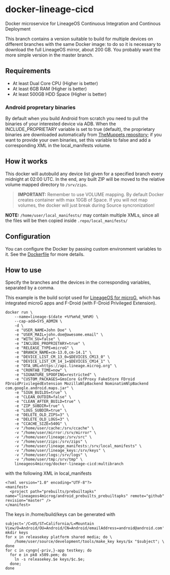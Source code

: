 # docker-lineage-cicd

Docker microservice for LineageOS Continuous Integration and Continous Deployment

This branch contains a version suitable to build for multiple devices on different branches with the same Docker image: to do so it is necessary to download the full LineageOS mirror, about 200 GB. You probably want the more simple version in the master branch.

## Requirements

- At least Dual Core CPU (Higher is better)
- At least 6GB RAM (Higher is better)
- At least 500GB HDD Space (Higher is better)

### Android propretary binaries

By default when you build Android from scratch you need to pull the binaries of your interested device via ADB. When the INCLUDE_PROPRIETARY variable is set to true (default), the proprietary binaries are downloaded automatically from [TheMuppets repository](https://github.com/TheMuppets); if you want to provide your own binaries, set this variable to false and add a corresponding XML in the local_manifests volume.

## How it works

This docker will autobuild any device list given for a specified branch every midnight at 02:00 UTC. In the end, any built ZIP will be moved to the relative volume mapped directory to `/srv/zips`.

> **IMPORTANT:** Remember to use VOLUME mapping. By default Docker creates container with max 10GB of Space. If you will not map volumes, the docker will just break during Source syncronization!

**NOTE:** `/home/user/local_manifests/` may contain multiple XMLs, since all the files will be then copied inside `.repo/local_manifests/`

## Configuration

You can configure the Docker by passing custom environment variables to it. See the [Dockerfile](Dockerfile#L11) for more details.

## How to use

Specify the branches and the devices in the corresponding variables, separated by a comma.

This example is the build script used for [LineageOS for microG](https://lineage.microg.org), which has integrated microG apps and F-Droid (with F-Droid Privileged Extension).
```
docker run \
    --name=lineage-$(date +%Y%m%d_%H%M) \
    --cap-add=SYS_ADMIN \
    -d \
    -e "USER_NAME=John Doe" \
    -e "USER_MAIL=john.doe@awesome.email" \
    -e "WITH_SU=false" \
    -e "INCLUDE_PROPRIETARY=true" \
    -e "RELEASE_TYPE=microG" \
    -e "BRANCH_NAME=cm-13.0,cm-14.1" \
    -e "DEVICE_LIST_CM_13_0=$DEVICES_CM13_0" \
    -e "DEVICE_LIST_CM_14_1=$DEVICES_CM14_1" \
    -e "OTA_URL=https://api.lineage.microg.org" \
    -e "CRONTAB_TIME=now" \
    -e "SIGNATURE_SPOOFING=restricted" \
    -e "CUSTOM_PACKAGES=GmsCore GsfProxy FakeStore FDroid FDroidPrivilegedExtension MozillaNlpBackend NominatimNlpBackend com.google.android.maps.jar" \
    -e "SIGN_BUILDS=true" \
    -e "CLEAN_OUTDIR=false" \
    -e "CLEAN_AFTER_BUILD=true" \
    -e "ZIP_SUBDIR=true" \
    -e "LOGS_SUBDIR=true" \
    -e "DELETE_OLD_ZIPS=3" \
    -e "DELETE_OLD_LOGS=3" \
    -e "CCACHE_SIZE=540G" \
    -v "/home/user/cache:/srv/ccache" \
    -v "/home/user/mirror:/srv/mirror" \
    -v "/home/user/lineage:/srv/src" \
    -v "/home/user/zips:/srv/zips" \
    -v "/home/user/lineage_manifests:/srv/local_manifests" \
    -v "/home/user/lineage_keys:/srv/keys" \
    -v "/home/user/logs:/srv/logs" \
    -v "/home/user/tmp:/srv/tmp" \
    lineageos4microg/docker-lineage-cicd:multibranch
```
with the following XML in local_manifests
```
<?xml version="1.0" encoding="UTF-8"?>
<manifest>
  <project path="prebuilts/prebuiltapks" name="lineageos4microg/android_prebuilts_prebuiltapks" remote="github" revision="master" />
</manifest>
```

The keys in /home/build/keys can be generated with
```
subject='/C=US/ST=California/L=Mountain View/O=Android/OU=Android/CN=Android/emailAddress=android@android.com'
mkdir keys
for x in releasekey platform shared media; do \
    /home/user/source/development/tools/make_key keys/$x "$subject"; \
done
for c in cyngn{-priv,}-app testkey; do
  for e in pk8 x509.pem; do
    ln -s releasekey.$e keys/$c.$e;
  done;
done
```
